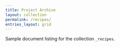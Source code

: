```yaml
---
title: Project Archive
layout: collection
permalink: /recipes/
entries_layout: grid
---
```


Sample document listing for the collection `_recipes`.
